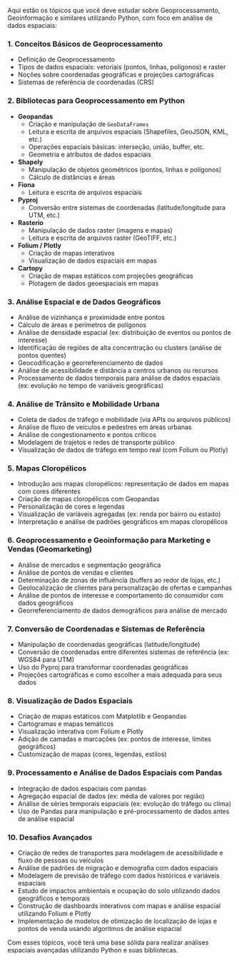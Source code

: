 Aqui estão os tópicos que você deve estudar sobre Geoprocessamento, Geoinformação e similares utilizando Python, com foco em análise de dados espaciais:

### **1. Conceitos Básicos de Geoprocessamento**
- Definição de Geoprocessamento
- Tipos de dados espaciais: vetoriais (pontos, linhas, polígonos) e raster
- Noções sobre coordenadas geográficas e projeções cartográficas
- Sistemas de referência de coordenadas (CRS)

### **2. Bibliotecas para Geoprocessamento em Python**
- **Geopandas**
	- Criação e manipulação de `GeoDataFrames`
	- Leitura e escrita de arquivos espaciais (Shapefiles, GeoJSON, KML, etc.)
	- Operações espaciais básicas: interseção, união, buffer, etc.
	- Geometria e atributos de dados espaciais
- **Shapely**
	- Manipulação de objetos geométricos (pontos, linhas e polígonos)
	- Cálculo de distâncias e áreas
- **Fiona**
	- Leitura e escrita de arquivos espaciais
- **Pyproj**
	- Conversão entre sistemas de coordenadas (latitude/longitude para UTM, etc.)
- **Rasterio**
	- Manipulação de dados raster (imagens e mapas)
	- Leitura e escrita de arquivos raster (GeoTIFF, etc.)
- **Folium / Plotly**
	- Criação de mapas interativos
	- Visualização de dados espaciais em mapas
- **Cartopy**
	- Criação de mapas estáticos com projeções geográficas
	- Plotagem de dados geoespaciais em mapas

### **3. Análise Espacial e de Dados Geográficos**
- Análise de vizinhança e proximidade entre pontos
- Cálculo de áreas e perímetros de polígonos
- Análise de densidade espacial (ex: distribuição de eventos ou pontos de interesse)
- Identificação de regiões de alta concentração ou clusters (análise de pontos quentes)
- Geocodificação e georreferenciamento de dados
- Análise de acessibilidade e distância a centros urbanos ou recursos
- Processamento de dados temporais para análise de dados espaciais (ex: evolução no tempo de variáveis geográficas)

### **4. Análise de Trânsito e Mobilidade Urbana**
- Coleta de dados de tráfego e mobilidade (via APIs ou arquivos públicos)
- Análise de fluxo de veículos e pedestres em áreas urbanas
- Análise de congestionamento e pontos críticos
- Modelagem de trajetos e redes de transporte público
- Visualização de dados de tráfego em tempo real (com Folium ou Plotly)

### **5. Mapas Cloropélicos**
- Introdução aos mapas cloropélicos: representação de dados em mapas com cores diferentes
- Criação de mapas cloropélicos com Geopandas
- Personalização de cores e legendas
- Visualização de variáveis agregadas (ex: renda por bairro ou estado)
- Interpretação e análise de padrões geográficos em mapas cloropélicos

### **6. Geoprocessamento e Geoinformação para Marketing e Vendas (Geomarketing)**
- Análise de mercados e segmentação geográfica
- Análise de pontos de vendas e clientes
- Determinação de zonas de influência (buffers ao redor de lojas, etc.)
- Geolocalização de clientes para personalização de ofertas e campanhas
- Análise de pontos de interesse e comportamento do consumidor com dados geográficos
- Georreferenciamento de dados demográficos para análise de mercado

### **7. Conversão de Coordenadas e Sistemas de Referência**
- Manipulação de coordenadas geográficas (latitude/longitude)
- Conversão de coordenadas entre diferentes sistemas de referência (ex: WGS84 para UTM)
- Uso do Pyproj para transformar coordenadas geográficas
- Projeções cartográficas e como escolher a mais adequada para seus dados

### **8. Visualização de Dados Espaciais**
- Criação de mapas estáticos com Matplotlib e Geopandas
- Cartogramas e mapas temáticos
- Visualização interativa com Folium e Plotly
- Adição de camadas e marcações (ex: pontos de interesse, limites geográficos)
- Customização de mapas (cores, legendas, estilos)

### **9. Processamento e Análise de Dados Espaciais com Pandas**
- Integração de dados espaciais com pandas
- Agregação espacial de dados (ex: média de valores por região)
- Análise de séries temporais espaciais (ex: evolução do tráfego ou clima)
- Uso de Pandas para manipulação e pré-processamento de dados antes de análise espacial

### **10. Desafios Avançados**
- Criação de redes de transportes para modelagem de acessibilidade e fluxo de pessoas ou veículos
- Análise de padrões de migração e demografia com dados espaciais
- Modelagem de previsão de tráfego com dados históricos e variáveis espaciais
- Estudo de impactos ambientais e ocupação do solo utilizando dados geográficos e temporais
- Construção de dashboards interativos com mapas e análise espacial utilizando Folium e Plotly
- Implementação de modelos de otimização de localização de lojas e pontos de venda usando algoritmos de análise espacial

Com esses tópicos, você terá uma base sólida para realizar análises espaciais avançadas utilizando Python e suas bibliotecas.